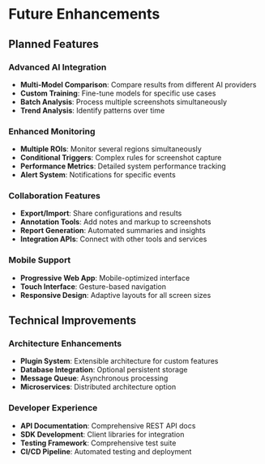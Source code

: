 # Future Enhancements

## Planned Features

### **Advanced AI Integration**
- **Multi-Model Comparison**: Compare results from different AI providers
- **Custom Training**: Fine-tune models for specific use cases
- **Batch Analysis**: Process multiple screenshots simultaneously
- **Trend Analysis**: Identify patterns over time

### **Enhanced Monitoring**
- **Multiple ROIs**: Monitor several regions simultaneously
- **Conditional Triggers**: Complex rules for screenshot capture
- **Performance Metrics**: Detailed system performance tracking
- **Alert System**: Notifications for specific events

### **Collaboration Features**
- **Export/Import**: Share configurations and results
- **Annotation Tools**: Add notes and markup to screenshots
- **Report Generation**: Automated summaries and insights
- **Integration APIs**: Connect with other tools and services

### **Mobile Support**
- **Progressive Web App**: Mobile-optimized interface
- **Touch Interface**: Gesture-based navigation
- **Responsive Design**: Adaptive layouts for all screen sizes

## Technical Improvements

### **Architecture Enhancements**
- **Plugin System**: Extensible architecture for custom features
- **Database Integration**: Optional persistent storage
- **Message Queue**: Asynchronous processing
- **Microservices**: Distributed architecture option

### **Developer Experience**
- **API Documentation**: Comprehensive REST API docs
- **SDK Development**: Client libraries for integration
- **Testing Framework**: Comprehensive test suite
- **CI/CD Pipeline**: Automated testing and deployment
